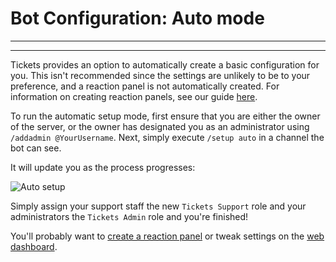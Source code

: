 # Bot Configuration: Auto mode
***
***

Tickets provides an option to automatically create a basic configuration for you. This isn't recommended since the settings are unlikely to be to your preference, and a reaction panel is not automatically created. For information on creating reaction panels, see our guide [here](./panels.md).

To run the automatic setup mode, first ensure that you are either the owner of the server, or the owner has designated you as an administrator using `/addadmin @YourUsername`. Next, simply execute `/setup auto` in a channel the bot can see.

It will update you as the process progresses:

![Auto setup](/img/auto_setup.webp)

Simply assign your support staff the new `Tickets Support` role and your administrators the `Tickets Admin` role and you're finished!

You'll probably want to [create a reaction panel](./panels.md) or tweak settings on the [web dashboard](./dashboard.md).